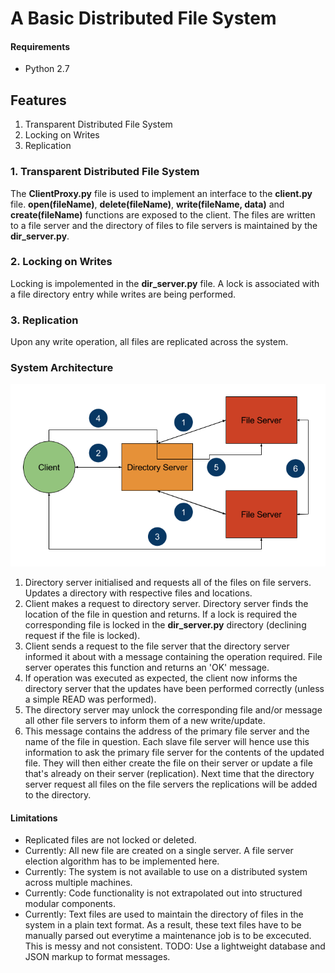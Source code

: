 # A Basic Distributed File System

#### Requirements
* Python 2.7

## Features
1. Transparent Distributed File System
2. Locking on Writes
3. Replication

### 1. Transparent Distributed File System
The **ClientProxy.py** file is used to implement an interface to the **client.py** file. **open(fileName)**, **delete(fileName)**, **write(fileName, data)** and **create(fileName)** functions are exposed to the client.
The files are written to a file server and the directory of files to file servers is maintained by the **dir_server.py**.

### 2. Locking on Writes
Locking is impolemented in the **dir_server.py** file. A lock is associated with a file directory entry while writes are being performed.

### 3. Replication
Upon any write operation, all files are replicated across the system.

### System Architecture
![alt tag](https://raw.githubusercontent.com/eoghanmartin/Distributed_Systems/master/Project/components.png)

1. Directory server initialised and requests all of the files on file servers. Updates a directory with respective files and locations.
2. Client makes a request to directory server. Directory server finds the location of the file in question and returns. If a lock is required the corresponding file is locked in the **dir_server.py** directory (declining request if the file is locked).
3. Client sends a request to the file server that the directory server informed it about with a message containing the operation required. File server operates this function and returns an 'OK' message.
4. If operation was executed as expected, the client now informs the directory server that the updates have been performed correctly (unless a simple READ was performed).
5. The directory server may unlock the corresponding file and/or message all other file servers to inform them of a new write/update.
6. This message contains the address of the primary file server and the name of the file in question. Each slave file server will hence use this information to ask the primary file server for the contents of the updated file. They will then either create the file on their server or update a file that's already on their server (replication). Next time that the directory server request all files on the file servers the replications will be added to the directory.

#### Limitations
* Replicated files are not locked or deleted.
* Currently: All new file are created on a single server. A file server election algorithm has to be implemented here.
* Currently: The system is not available to use on a distributed system across multiple machines.
* Currently: Code functionality is not extrapolated out into structured modular components.
* Currently: Text files are used to maintain the directory of files in the system in a plain text format. As a result, these text files have to be manually parsed out everytime a maintenance job is to be excecuted. This is messy and not consistent. TODO: Use a lightweight database and JSON markup to format messages.
